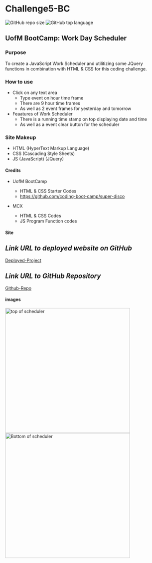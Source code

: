 # Challenge5-BC

![GitHub repo size](https://img.shields.io/github/repo-size/Maxamed-NCX/5-Third-Party-APIs-Scheduler-Application)
![GitHub top language](https://img.shields.io/github/languages/top/Maxamed-NCX/5-Third-Party-APIs-Scheduler-Application)

## UofM BootCamp: Work Day Scheduler

### Purpose

To create a JavaScript Work Scheduler and utilitizing some JQuery functions in combination with HTML & CSS for this coding challenge.

### How to use

- Click on any text area 
  - Type event on hour time frame
  - There are 9 hour time frames
  - As well as 2 event frames for yesterday and tomorrow
- Feaatures of Work Scheduler
  - There is a running time stamp on top displaying date and time
  - As well as a event clear button for the scheduler

### Site Makeup

- HTML (HyperText Markup Language)
- CSS (Cascading Style Sheets)
- JS (JavaScript) (JQuery)

#### Credits

- UofM BootCamp
  - HTML & CSS Starter Codes
  - https://github.com/coding-boot-camp/super-disco

- MCX
  - HTML & CSS Codes
  - JS Program Function codes

#### Site


## **_Link URL to deployed website on GitHub_**
[Deployed-Project](https://Maxamed-NCX.github.io/5-Third-Party-APIs-Scheduler-Application/)

## **_Link URL to GitHub Repository_**

[Github-Repo](https://github.com/Maxamed-NCX/5-Third-Party-APIs-Scheduler-Application)



#### images


<img width="400" alt=" top of scheduler" src="https://raw.githubusercontent.com/Mcnoor/Challenge5-BC-/main/images/top%20of%20scheduler.png">

<img width="400" alt=" Bottom of scheduler" src="https://raw.githubusercontent.com/Mcnoor/Challenge5-BC-/0742b5255ac38ccee370062811c9f951bcef597b/images/bottom%20of%20scheduler.png">



